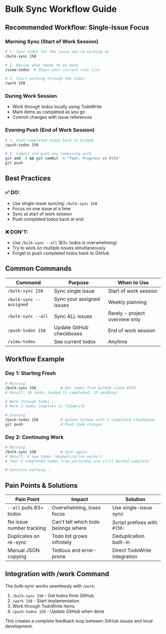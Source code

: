 # Bulk Sync Workflow Guide

## Recommended Workflow: Single-Issue Focus

### Morning Sync (Start of Work Session)
```bash
# 1. Sync todos for the issue you're working on
/bulk-sync 158

# 2. Review what needs to be done
/view-todos  # Shows your current todo list

# 3. Start working through the todos
/work 158
```

### During Work Session
- Work through todos locally using TodoWrite
- Mark items as completed as you go
- Commit changes with issue references

### Evening Push (End of Work Session)
```bash
# 1. Push completed todos back to GitHub
/push-todos 158

# 2. Commit and push any remaining work
git add -A && git commit -m "feat: Progress on #158"
git push
```

## Best Practices

### ✅ DO:
- Use single-issue syncing: `/bulk-sync 158`
- Focus on one issue at a time
- Sync at start of work session
- Push completed todos back at end

### ❌ DON'T:
- Use `/bulk-sync --all` (83+ todos is overwhelming)
- Try to work on multiple issues simultaneously
- Forget to push completed todos back to GitHub

## Common Commands

| Command | Purpose | When to Use |
|---------|---------|-------------|
| `/bulk-sync 158` | Sync single issue | Start of work session |
| `/bulk-sync --assigned` | Sync your assigned issues | Weekly planning |
| `/bulk-sync --all` | Sync ALL issues | Rarely - project overview only |
| `/push-todos 158` | Update GitHub checkboxes | End of work session |
| `/view-todos` | See current todos | Anytime |

## Workflow Example

### Day 1: Starting Fresh
```bash
# Morning
/bulk-sync 158           # Get todos from GitHub issue #158
# Result: 20 todos loaded (5 completed, 15 pending)

# Work through todos...
# Mark 3 todos complete in TodoWrite

# Evening
/push-todos 158          # Update GitHub with 3 completed checkboxes
git push                 # Push code changes
```

### Day 2: Continuing Work
```bash
# Morning
/bulk-sync 158           # Sync again
# Result: 0 new todos (deduplication works!)
# Your 3 completed todos from yesterday are still marked complete

# Continue working...
```

## Pain Points & Solutions

| Pain Point | Impact | Solution |
|------------|--------|----------|
| `--all` pulls 83+ todos | Overwhelming, loses focus | Use single-issue sync |
| No issue number tracking | Can't tell which todo belongs where | Script prefixes with `#158:` |
| Duplicates on re-sync | Todo list grows infinitely | Deduplication built-in |
| Manual JSON copying | Tedious and error-prone | Direct TodoWrite integration |

## Integration with /work Command

The bulk-sync works seamlessly with `/work`:

1. `/bulk-sync 158` - Get todos from GitHub
2. `/work 158` - Start implementation
3. Work through TodoWrite items
4. `/push-todos 158` - Update GitHub when done

This creates a complete feedback loop between GitHub issues and local development.